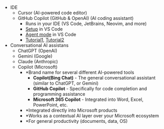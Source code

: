 - IDE
  - Cursor (AI-powered code editor)
  - GitHub Copilot (GitHub & OpenAI) (AI coding assistant)
    - Runs in your IDE (VS Code, JetBrains, Neovim, and more)
    - [Setup](https://code.visualstudio.com/docs/copilot/setup) in VS Code
    - [Agent mode](https://code.visualstudio.com/docs/copilot/chat/chat-agent-mode) in VS Code
    - [Tutorial1](https://www.youtube.com/watch?v=uXOHOpqhkng), [Tutorial2](https://www.youtube.com/watch?v=pUK7MRzoTDc)
- Conversational AI assistans
  - ChatGPT (OpenAI)
  - Gemini (Google)
  - Claude (Anthropic)
  - Copilot (Microsoft)
    - *Brand name for several different AI-powered tools
      - **Copilot(Bing Chat)** - The general conversational assistant (similar to ChatGPT, or Gemini)
      - **GitHub Copilot** - Specifically for code completion and programming assistance
      - **Microsoft 365 Copilot** - Integrated into Word, Excel, PowerPoint, etc.
    - *Integrated directly into Microsoft products
    - *Works as a contextual AI layer over your Microsoft ecosystem
    - *For general productivity (documents, data, OS)
